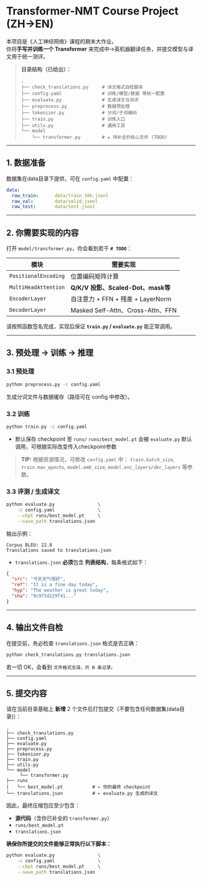 # Transformer-NMT Course Project (ZH→EN)

本项目是《人工神经网络》课程的期末大作业。  
你将**手写并训练一个 Transformer** 来完成中→英机器翻译任务，并提交模型与译文用于统⼀测评。

> **目录结构（已给出）：**
> ```
> .
> ├── check_translations.py     # 译文格式自检脚本
> ├── config.yaml               # 训练/模型/数据 等统一配置
> ├── evaluate.py               # 生成译文与测评
> ├── preprocess.py             # 数据预处理
> ├── tokenizer.py              # 分词/子词编码
> ├── train.py                  # 训练入口
> ├── utils.py                  # 通用工具
> └── model
>     └── transformer.py        # ★ 待补全的核心文件 (TODO)
> ```
---


## 1. 数据准备

数据集在data目录下提供，可在 `config.yaml` 中配置：

```yaml
data:
  raw_train:      data/train_10k.jsonl
  raw_val:        data/valid.jsonl
  raw_test:       data/test.jsonl
```

---

## 2. 你需要实现的内容

打开 `model/transformer.py`，你会看到若干 **`# TODO`**：

| 模块                   | 需要实现                               |
| -------------------- | ---------------------------------- |
| `PositionalEncoding` | 位置编码矩阵计算                           |
| `MultiHeadAttention` | **Q/K/V 投影、Scaled-Dot、mask等** |
| `EncoderLayer`       | 自注意力 + FFN + 残差 + LayerNorm        |
| `DecoderLayer`       | Masked Self-Attn、Cross-Attn、FFN    |

请按照函数签名完成，实现后保证 **`train.py` / `evaluate.py`** 能正常调用。


---

## 3. 预处理 → 训练 → 推理

### 3.1 预处理

```bash
python preprocess.py -c config.yaml
```

生成分词文件与数据缓存（路径可在 config 中修改）。

### 3.2 训练

```bash
python train.py -c config.yaml
```

* 默认保存 checkpoint 至 `runs/`
  `runs/best_model.pt` 会被 `evaluate.py` 默认调用，可根据实际改变传入checkpoint参数


> **TIP:** 根据资源情况，可修改 `config.yaml` 中：
> *`train.batch_size`, `train.max_epochs`, `model.emb_size`, `model.enc_layers/dec_layers`* 等参数。

### 3.3 评测 / 生成译文

```bash
python evaluate.py                \
    -c config.yaml                \
    --ckpt runs/best_model.pt     \
    --save_path translations.json
```

输出示例：

```
Corpus BLEU: 22.8
Translations saved to translations.json
```

* `translations.json` **必须**包含 **列表结构**，每条格式如下：

```json
{
  "src": "今天天气很好",
  "ref": "It is a fine day today",
  "hyp": "The weather is great today",
  "sha": "9c9f5d229f41..."
}
```


---

## 4. 输出文件自检

在提交前，务必检查 `translations.json` 格式是否正确：

```bash
python check_translations.py translations.json
```

若一切 OK，会看到
`文件格式无误，共 N 条记录。`

---

## 5. 提交内容

请在当前目录基础上 **新增** 2 个文件后打包提交（不要包含任何数据集(data目录)）：

```
.
├── check_translations.py     
├── config.yaml               
├── evaluate.py               
├── preprocess.py             
├── tokenizer.py              
├── train.py                  
├── utils.py                 
└── model
     └── transformer.py        
├── runs
│   └── best_model.pt           # ← 你的最终 checkpoint
└── translations.json           # ← evaluate.py 生成的译文
```

因此，最终压缩包应至少包含：

* **源代码**（含你已补全的 `transformer.py`）
* `runs/best_model.pt`
* `translations.json`

**确保你所提交的文件能够正常执行以下脚本：**
```bash
python evaluate.py                \
    -c config.yaml                \
    --ckpt runs/best_model.pt     \
    --save_path translations.json
```

